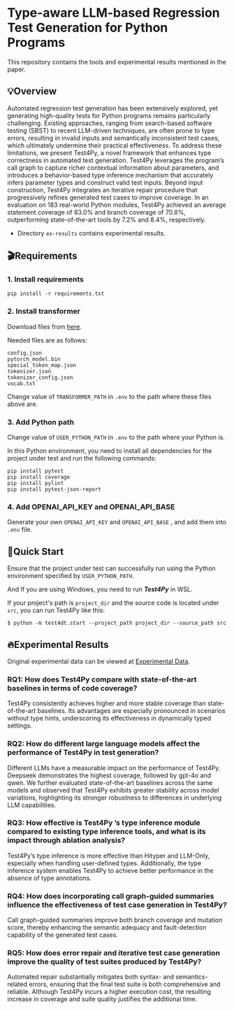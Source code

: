 # Type-aware LLM-based Regression Test Generation for Python Programs

This repository contains the tools and experimental results mentioned in the paper.

## 💡Overview

Automated regression test generation has been extensively explored, yet generating high-quality tests for Python programs remains particularly challenging. 
Existing approaches, ranging from search-based software testing (SBST) to recent LLM-driven techniques, are often prone to type errors, resulting in invalid inputs and semantically inconsistent test cases, which ultimately undermine their practical effectiveness. 
To address these limitations, we present Test4Py, a novel framework that enhances type correctness in automated test generation. 
Test4Py leverages the program’s call graph to capture richer contextual information about parameters, and introduces a behavior-based type inference mechanism that accurately infers parameter types and construct valid test inputs. 
Beyond input construction, Test4Py integrates an iterative repair procedure
that progressively refines generated test cases to improve coverage. 
In an evaluation on 183 real-world Python modules, Test4Py achieved an average statement coverage of 83.0% and branch coverage of 70.8%, outperforming state-of-the-art tools by 7.2% and 8.4%, respectively.

* Directory `ex-results` contains experimental results.

## 🎬Requirements

### 1. Install requirements

```angular2html
pip install -r requirements.txt
```

### 2. Install transformer

Download files from [here](https://huggingface.co/BAAI/bge-large-en-v1.5/tree/main).

Needed files are as follows:

```
config.json
pytorch_model.bin
special_token_map.json
tokenizer.json
tokenizer_config.json
vocab.txt
```

Change value of `TRANSFORMER_PATH` in `.env` to the path where these files above are.

### 3. Add Python path

Change value of `USER_PYTHON_PATH` in `.env` to the path where your Python is.

In this Python environment, you need to install all dependencies for the project under test and run the following commands:

```angular2html
pip install pytest
pip install coverage
pip install pylint
pip install pytest-json-report
```

### 4. Add OPENAI_API_KEY and OPENAI_API_BASE

Generate your own `OPENAI_API_KEY` and `OPENAI_API_BASE` , and add them into `.env` file.

## 🚀Quick Start

Ensure that the project under test can successfully run using the Python environment specified by `USER_PYTHON_PATH`.

And If you are using Windows, you need to run ***Test4Py*** in WSL.

If your project's path is `project_dir` and the source code is located under `src`, you can run Test4Py like this: 
```shell
$ python -m test4dt.start --project_path project_dir --source_path src
```

## 🔥Experimental Results

Original experimental data can be viewed at [Experimental Data](/ex-results).

### RQ1: How does Test4Py compare with state-of-the-art baselines in terms of code coverage?

Test4Py consistently achieves higher and more stable coverage than state-of-the-art baselines. 
Its advantages are especially pronounced in scenarios without type hints, underscoring its effectiveness in dynamically typed settings.

### RQ2: How do different large language models affect the performance of Test4Py in test generation?

Different LLMs have a measurable impact on the performance of Test4Py.
Deepseek demonstrates the highest coverage, followed by gpt-4o and qwen. We further evaluated state-of-the-art baselines across the same models and observed that Test4Py exhibits greater stability across model variations, highlighting its stronger robustness to differences in underlying LLM capabilities.

### RQ3: How effective is Test4Py ’s type inference module compared to existing type inference tools, and what is its impact through ablation analysis?

Test4Py’s type inference is more effective than Hityper and LLM-Only, especially when handling user-defined types. 
Additionally, the type inference system enables Test4Py to achieve better performance in the absence of type annotations.

### RQ4: How does incorporating call graph-guided summaries influence the effectiveness of test case generation in Test4Py?

Call graph-guided summaries improve both branch coverage and mutation score, thereby enhancing the semantic adequacy and fault-detection capability of the generated test cases.

### RQ5: How does error repair and iterative test case generation improve the quality of test suites produced by Test4Py?

Automated repair substantially mitigates both syntax- and semantics-related errors, ensuring that the final test suite is both comprehensive and reliable. 
Although Test4Py incurs a higher execution cost, the resulting increase in coverage and suite quality justifies the additional time.
